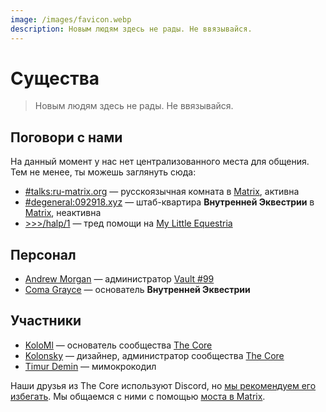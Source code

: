 ```yaml
---
image: /images/favicon.webp
description: Новым людям здесь не рады. Не ввязывайся.
---
```


# Существа

> Новым людям здесь не рады. Не ввязывайся.

## Поговори с нами

На данный момент у нас нет централизованного места для общения. Тем не менее, ты
можешь заглянуть сюда:

- [#talks:ru-matrix.org](https://matrix.to/#/#talks:ru-matrix.org) — русскоязычная
комната в [Matrix](/ru/how/matrix.md), активна
- [#degeneral:092918.xyz](https://matrix.to/#/#degeneral:092918.xyz) — штаб-квартира
**Внутренней Эквестрии** в [Matrix](/ru/how/matrix.md), неактивна
- [>>>/halp/1](https://mle.party/halp/res/1.html) — тред помощи на [My Little Equestria](/ru/how/lynxchan.md)

## Персонал

- [Andrew Morgan](https://amorgan.xyz) — администратор [Vault #99](/ru/how/peertube.md)
- [Coma Grayce](/who/commagray.md) — основатель **Внутренней Эквестрии**

## Участники

- [KoloMl](http://kolo.gq) — основатель сообщества [The Core](https://discordapp.com/invite/cHRkZvZ)
- [Kolonsky](https://klnsk.ddns.net) — дизайнер, администратор сообщества [The Core](https://discordapp.com/invite/cHRkZvZ)
- [Timur Demin](https://tdem.in) — мимокрокодил

Наши друзья из The Core используют Discord, но [мы рекомендуем его избегать](https://stallman.org/discord.html). Мы общаемся с ними с помощью [моста в Matrix](https://github.com/Half-Shot/matrix-appservice-discord).
